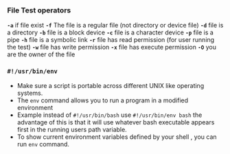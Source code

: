 ### File Test operators
__`-a`__
if file exist
__`-f`__
The file is a regular file (not directory or device file)
__`-d`__
file is a directory
__`-b`__
file is a block device
__`-c`__
file is a character device
__`-p`__
file is a pipe
__`-h`__
file is a symbolic link
__`-r`__
file has read permission (for user running the test)
__`-w`__
file has write permission
__`-x`__
file has execute permission
__`-O`__
you are the owner of the file

###  `#!/usr/bin/env`
- Make sure a script is portable across different UNIX like operating systems.
- The `env` command allows you to run a program in a modified environment
- Example instead of  `#!/usr/bin/bash` use `#!/usr/bin/env bash` the advantage of this is that it will use whatever bash executable appears first in the running users path variable.
- To show current environment variables defined by your shell , you can run `env` command.
